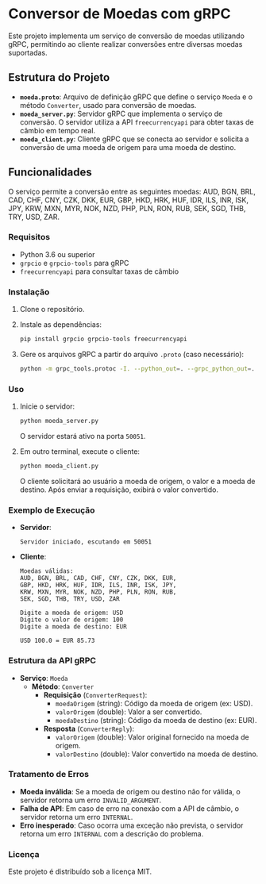 # Conversor de Moedas com gRPC

Este projeto implementa um serviço de conversão de moedas utilizando gRPC, permitindo ao cliente realizar conversões entre diversas moedas suportadas.

## Estrutura do Projeto

- **`moeda.proto`**: Arquivo de definição gRPC que define o serviço `Moeda` e o método `Converter`, usado para conversão de moedas.
- **`moeda_server.py`**: Servidor gRPC que implementa o serviço de conversão. O servidor utiliza a API `freecurrencyapi` para obter taxas de câmbio em tempo real.
- **`moeda_client.py`**: Cliente gRPC que se conecta ao servidor e solicita a conversão de uma moeda de origem para uma moeda de destino.

## Funcionalidades

O serviço permite a conversão entre as seguintes moedas:
AUD, BGN, BRL, CAD, CHF, CNY, CZK, DKK, EUR, GBP, HKD, HRK, HUF, IDR, ILS, INR, ISK, JPY, KRW, MXN, MYR, NOK, NZD, PHP, PLN, RON, RUB, SEK, SGD, THB, TRY, USD, ZAR.

### Requisitos

- Python 3.6 ou superior
- `grpcio` e `grpcio-tools` para gRPC
- `freecurrencyapi` para consultar taxas de câmbio

### Instalação

1. Clone o repositório.
2. Instale as dependências:
   ```bash
   pip install grpcio grpcio-tools freecurrencyapi
   ```

3. Gere os arquivos gRPC a partir do arquivo `.proto` (caso necessário):
   ```bash
   python -m grpc_tools.protoc -I. --python_out=. --grpc_python_out=. moeda.proto
   ```

### Uso

1. Inicie o servidor:
   ```bash
   python moeda_server.py
   ```

   O servidor estará ativo na porta `50051`.

2. Em outro terminal, execute o cliente:
   ```bash
   python moeda_client.py
   ```

   O cliente solicitará ao usuário a moeda de origem, o valor e a moeda de destino. Após enviar a requisição, exibirá o valor convertido.

### Exemplo de Execução

- **Servidor**:
  ```
  Servidor iniciado, escutando em 50051
  ```

- **Cliente**:
  ```
  Moedas válidas:
  AUD, BGN, BRL, CAD, CHF, CNY, CZK, DKK, EUR,
  GBP, HKD, HRK, HUF, IDR, ILS, INR, ISK, JPY,
  KRW, MXN, MYR, NOK, NZD, PHP, PLN, RON, RUB,
  SEK, SGD, THB, TRY, USD, ZAR

  Digite a moeda de origem: USD
  Digite o valor de origem: 100
  Digite a moeda de destino: EUR

  USD 100.0 = EUR 85.73
  ```

### Estrutura da API gRPC

- **Serviço**: `Moeda`
  - **Método**: `Converter`
    - **Requisição** (`ConverterRequest`):
      - `moedaOrigem` (string): Código da moeda de origem (ex: USD).
      - `valorOrigem` (double): Valor a ser convertido.
      - `moedaDestino` (string): Código da moeda de destino (ex: EUR).
    - **Resposta** (`ConverterReply`):
      - `valorOrigem` (double): Valor original fornecido na moeda de origem.
      - `valorDestino` (double): Valor convertido na moeda de destino.

### Tratamento de Erros

- **Moeda inválida**: Se a moeda de origem ou destino não for válida, o servidor retorna um erro `INVALID_ARGUMENT`.
- **Falha de API**: Em caso de erro na conexão com a API de câmbio, o servidor retorna um erro `INTERNAL`.
- **Erro inesperado**: Caso ocorra uma exceção não prevista, o servidor retorna um erro `INTERNAL` com a descrição do problema.

### Licença

Este projeto é distribuído sob a licença MIT.